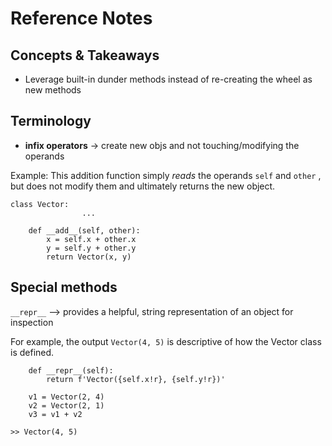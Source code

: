 # Reference Notes 

## Concepts & Takeaways

- Leverage built-in dunder methods instead of re-creating the wheel as new methods

## Terminology
- **infix operators** -> create new objs and not touching/modifying the operands

Example: This addition function simply *reads* the operands `self` and `other` , but does not modify them and ultimately returns the new object.

```
class Vector:
                ...
           
    def __add__(self, other):
        x = self.x + other.x
        y = self.y + other.y
        return Vector(x, y)
```

## Special methods

`__repr__` --> provides a helpful, string representation of an object for inspection

For example, the output `Vector(4, 5)` is descriptive of how the Vector class is defined.

```
    def __repr__(self):
        return f'Vector({self.x!r}, {self.y!r})'
    
    v1 = Vector(2, 4)
    v2 = Vector(2, 1)
    v3 = v1 + v2
    
>> Vector(4, 5)
```

